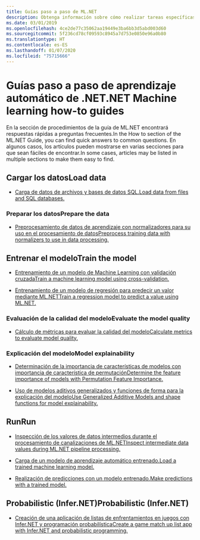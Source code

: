 ```yaml
---
title: Guías paso a paso de ML.NET
description: Obtenga información sobre cómo realizar tareas específicas para ayudarle con la creación de soluciones de IA personalizadas y la integración de Machine Learning en sus aplicaciones .NET.
ms.date: 03/01/2019
ms.openlocfilehash: 4ce2de77c35062aa19449e3ba6bb3d5abd003d60
ms.sourcegitcommit: 5f236cd78cf09593c8945a7d753e0850e96a0b80
ms.translationtype: HT
ms.contentlocale: es-ES
ms.lasthandoff: 01/07/2020
ms.locfileid: "75715666"
---
```

# <a name="net-machine-learning-how-to-guides"></a><span data-ttu-id="b9b5e-103">Guías paso a paso de aprendizaje automático de .NET</span><span class="sxs-lookup"><span data-stu-id="b9b5e-103">.NET Machine learning how-to guides</span></span>

<span data-ttu-id="b9b5e-104">En la sección de procedimientos de la guía de ML.NET encontrará respuestas rápidas a preguntas frecuentes.</span><span class="sxs-lookup"><span data-stu-id="b9b5e-104">In the How to section of the ML.NET Guide, you can find quick answers to common questions.</span></span> <span data-ttu-id="b9b5e-105">En algunos casos, los artículos pueden mostrarse en varias secciones para que sean fáciles de encontrar.</span><span class="sxs-lookup"><span data-stu-id="b9b5e-105">In some cases, articles may be listed in multiple sections to make them easy to find.</span></span>

## <a name="load-data"></a><span data-ttu-id="b9b5e-106">Cargar los datos</span><span class="sxs-lookup"><span data-stu-id="b9b5e-106">Load data</span></span>

* [<span data-ttu-id="b9b5e-107">Carga de datos de archivos y bases de datos SQL.</span><span class="sxs-lookup"><span data-stu-id="b9b5e-107">Load data from files and SQL databases.</span></span>](load-data-ml-net.md)

### <a name="prepare-the-data"></a><span data-ttu-id="b9b5e-108">Preparar los datos</span><span class="sxs-lookup"><span data-stu-id="b9b5e-108">Prepare the data</span></span>

* [<span data-ttu-id="b9b5e-109">Preprocesamiento de datos de aprendizaje con normalizadores para su uso en el procesamiento de datos</span><span class="sxs-lookup"><span data-stu-id="b9b5e-109">Preprocess training data with normalizers to use in data processing.</span></span>](normalizers-preprocess-data-ml-net.md)

## <a name="train-the-model"></a><span data-ttu-id="b9b5e-110">Entrenar el modelo</span><span class="sxs-lookup"><span data-stu-id="b9b5e-110">Train the model</span></span>

* [<span data-ttu-id="b9b5e-111">Entrenamiento de un modelo de Machine Learning con validación cruzada</span><span class="sxs-lookup"><span data-stu-id="b9b5e-111">Train a machine learning model using cross-validation.</span></span>](train-machine-learning-model-cross-validation-ml-net.md)

* [<span data-ttu-id="b9b5e-112">Entrenamiento de un modelo de regresión para predecir un valor mediante ML.NET</span><span class="sxs-lookup"><span data-stu-id="b9b5e-112">Train a regression model to predict a value using ML.NET.</span></span>](train-machine-learning-model-ml-net.md)

### <a name="evaluate-the-model-quality"></a><span data-ttu-id="b9b5e-113">Evaluación de la calidad del modelo</span><span class="sxs-lookup"><span data-stu-id="b9b5e-113">Evaluate the model quality</span></span>

* [<span data-ttu-id="b9b5e-114">Cálculo de métricas para evaluar la calidad del modelo</span><span class="sxs-lookup"><span data-stu-id="b9b5e-114">Calculate metrics to evaluate model quality.</span></span>](verify-model-quality-ml-net.md)

### <a name="model-explainability"></a><span data-ttu-id="b9b5e-115">Explicación del modelo</span><span class="sxs-lookup"><span data-stu-id="b9b5e-115">Model explainability</span></span>

* [<span data-ttu-id="b9b5e-116">Determinación de la importancia de características de modelos con importancia de característica de permutación</span><span class="sxs-lookup"><span data-stu-id="b9b5e-116">Determine the feature importance of models with Permutation Feature Importance.</span></span>](explain-machine-learning-model-permutation-feature-importance-ml-net.md)

* [<span data-ttu-id="b9b5e-117">Uso de modelos aditivos generalizados y funciones de forma para la explicación del modelo</span><span class="sxs-lookup"><span data-stu-id="b9b5e-117">Use Generalized Additive Models and shape functions for model explainability.</span></span>](use-gams-for-model-explainability.md)

## <a name="run"></a><span data-ttu-id="b9b5e-118">Run</span><span class="sxs-lookup"><span data-stu-id="b9b5e-118">Run</span></span>

* [<span data-ttu-id="b9b5e-119">Inspección de los valores de datos intermedios durante el procesamiento de canalizaciones de ML.NET</span><span class="sxs-lookup"><span data-stu-id="b9b5e-119">Inspect intermediate data values during ML.NET pipeline processing.</span></span>](inspect-intermediate-data-ml-net.md)

* [<span data-ttu-id="b9b5e-120">Carga de un modelo de aprendizaje automático entrenado.</span><span class="sxs-lookup"><span data-stu-id="b9b5e-120">Load a trained machine learning model.</span></span>](save-load-machine-learning-models-ml-net.md)

* [<span data-ttu-id="b9b5e-121">Realización de predicciones con un modelo entrenado.</span><span class="sxs-lookup"><span data-stu-id="b9b5e-121">Make predictions with a trained model.</span></span>](machine-learning-model-predictions-ml-net.md)

## <a name="probabilistic-infernet"></a><span data-ttu-id="b9b5e-122">Probabilistic (Infer.NET)</span><span class="sxs-lookup"><span data-stu-id="b9b5e-122">Probabilistic (Infer.NET)</span></span>

* [<span data-ttu-id="b9b5e-123">Creación de una aplicación de listas de enfrentamientos en juegos con Infer.NET y programación probabilística</span><span class="sxs-lookup"><span data-stu-id="b9b5e-123">Create a game match up list app with Infer.NET and probabilistic programming.</span></span>](matchup-app-infer-net.md)
